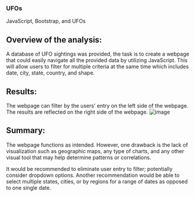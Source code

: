 ### UFOs
JavaScript, Bootstrap, and UFOs

## Overview of the analysis:
A database of UFO sightings was provided, the task is to create a webpage that could easily navigate all the provided data by utilizing JavaScript. This will allow users to filter for multiple criteria at the same time which includes date, city, state, country, and shape.

## Results:
The webpage can filter by the users' entry on the left side of the webpage. The results are reflected on the right side of the webpage.
![image](https://user-images.githubusercontent.com/115942978/218242934-89a6104b-26ae-4fa7-969c-4d517959cc4e.png)

## Summary:
The webpage functions as intended. However, one drawback is the lack of visualization such as geographic maps, any type of charts, and any other visual tool that may help determine patterns or correlations.

It would be recommended to eliminate user entry to filter; potentially consider dropdown options.
Another recommendation would be able to select multiple states, cities, or by regions for a range of dates as opposed to one single date.




